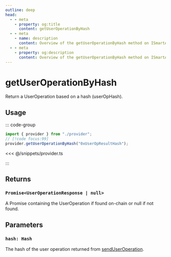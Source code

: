 ```yaml
---
outline: deep
head:
  - - meta
    - property: og:title
      content: getUserOperationByHash
  - - meta
    - name: description
      content: Overview of the getUserOperationByHash method on ISmartAccountProvider
  - - meta
    - property: og:description
      content: Overview of the getUserOperationByHash method on ISmartAccountProvider
---
```


# getUserOperationByHash

Return a UserOperation based on a hash (userOpHash).

## Usage

::: code-group

```ts [example.ts]
import { provider } from "./provider";
// [!code focus:99]
provider.getUserOperationByHash("0xUserOpResultHash");
```

<<< @/snippets/provider.ts

:::

## Returns

### `Promise<UserOperationResponse | null>`

A Promise containing the UserOperation if found on-chain or null if not found.

## Parameters

### `hash: Hash`

The hash of the user operation returned from [sendUserOperation](./sendUserOperation).
